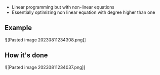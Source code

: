 - Linear programming but with non-linear equations
- Essentially optimizing non linear equation with degree higher than one
## Example
![[Pasted image 20230811234308.png]]


## How it's done


![[Pasted image 20230811234037.png]]
